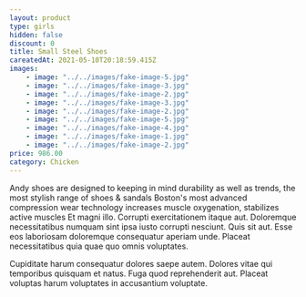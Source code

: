 ```yaml
---
layout: product
type: girls
hidden: false
discount: 0
title: Small Steel Shoes
careatedAt: 2021-05-10T20:18:59.415Z
images:
    - image: "../../images/fake-image-5.jpg"
    - image: "../../images/fake-image-3.jpg"
    - image: "../../images/fake-image-2.jpg"
    - image: "../../images/fake-image-3.jpg"
    - image: "../../images/fake-image-2.jpg"
    - image: "../../images/fake-image-5.jpg"
    - image: "../../images/fake-image-4.jpg"
    - image: "../../images/fake-image-1.jpg"
    - image: "../../images/fake-image-2.jpg"
price: 986.00
category: Chicken
---
```

Andy shoes are designed to keeping in mind durability as well as trends, the most stylish range of shoes & sandals
Boston's most advanced compression wear technology increases muscle oxygenation, stabilizes active muscles
Et magni illo. Corrupti exercitationem itaque aut. Doloremque necessitatibus numquam sint ipsa iusto corrupti nesciunt. Quis sit aut. Esse eos laboriosam doloremque consequatur aperiam unde. Placeat necessitatibus quia quae quo omnis voluptates.
 Cupiditate harum consequatur dolores saepe autem. Dolores vitae qui temporibus quisquam et natus. Fuga quod reprehenderit aut. Placeat voluptas harum voluptates in accusantium voluptate.
